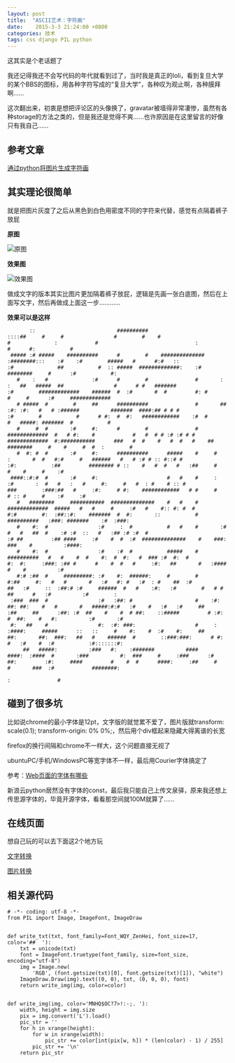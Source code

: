 ```yaml
---
layout: post
title:  "ASCII艺术：字符画"
date:    2015-3-3 21:24:00 +0800
categories: 技术
tags: css django PIL python
---
```


这其实是个老话题了

我还记得我还不会写代码的年代就看到过了，当时我是真正的loli，看到复旦大学的某个BBS的图标，用各种字符写成的“复旦大学”，各种叹为观止啊，各种膜拜啊……

这次翻出来，初衷是想把评论区的头像换了，gravatar被墙得非常凄惨，虽然有各种storage的方法之类的，但是我还是觉得不爽……也许原因是在这里留言的好像只有我自己……

<!--more-->

## 参考文章 ##

[通过python将图片生成字符画](http://zhan.renren.com/linuxfunc?gid=3602888498023717986&checked=true)

## 其实理论很简单 ##

就是把图片灰度了之后从黑色到白色用密度不同的字符来代替，感觉有点隔着裤子放屁

**原图**

![原图](http://7u2j48.com1.z0.glb.clouddn.com/blog_ascii_1024x768.jpg)

**效果图**

![效果图](http://7u2j48.com1.z0.glb.clouddn.com/blog_ascii_result.png)

做成文字的版本其实比图片更加隔着裤子放屁，逻辑是先画一张白底图，然后在上面写文字，然后再做成上面这一步…………

**效果可以是这样**
                                                                                                                                                                                                                
                                                                                                                                                                                                                                                                    
           ::                          ##########                           ::::##     #     #                #        #    #                               #              :            #                               :              #      #:           #        
     ##### :# #####    ##########      #        #    ##############   :########:::    :#    :#        #####   #      #:#   ::                              :#              ##           #  :: #####  #############:    :# ########     #      :#           #:       
       #    :   #              :#      #        #               #       :   :   ##   #####  ##                #      # #   #######                         :#        #############    ######  #  :#       #  #         #: #      #     #      :#     #############  
       # #####  #        #     ##      ##########               #       ## :#: :#:   #   # :######          #######  ####:## # # #                         :#        #           #      # #:  #  #:   ############    :#  #      #   #####: #######  #           #  
       #     #  #       :#     #:      #        #               #     #############  #   # #:    #            #   #  # # :# :# # #                    #############  #:###########      ###   #  #    #   #  #   #    ##  ########     #    #     #  #  :        #  
       #  #: #  #       :#     #:      ##########      #####    #     #   :       #  #   #:#     #   ######   #   # :# # :: #::# #                         :#:           :##         ######## # ::    #   #  #   #   :##     #         #    #     #    :#           
     ####::#:#  #       :#     #:                      #   #    #     :  :#       :  #   #   :   #     #:     #   #  : #    # :: #                         ###        :###:##   #     :#:     # #:    ############   # #     #         # :: #     #    :#     :#    
       #   ########     ###########  ##############    #   #    #     #############  #####   #   #     #     :#   #    #:: #: #  #                         #:#        #:  :##::#:    #######  #  #:       ::           # ##########   :###: #######    :#  :###:    
       #    #:  #                :#     :  #           #   #    #       :#           #   #   ##  #    :# :#  ::   #   :## :# :#  #                        :# ##         :## ####     :#    #  #  :#  ##############    #    ###:     ###    #          :####:       
       #    #:  #                :#    :#  #           #####    #       ##########   #   #    #  #    #:  #  #:   #  ### :#  #:  #                        #:  #:     :###: :## #      #    #  #   #     :#:   ##       #   :####       #    #          :#           
       #:# :##  #     #########: :#    #:  ######:     #        #      #:##     #:   #   #       #   :#   #: #   :#  : #    ##  :#                       ##   :#     ::  :##:# :#     ######  #   #    :#:   :#        #   # # ##      #   :#          :#        :  
     :###  ###  #                :#   :##: #                    #    :#:  ##: ##:    #   #       #   #####:#:#   :#    #   :#   :#     ##              :##     ##      :##: :#  ##    #    #  # ##:    ::#####         # :#: #  ##:    #   #:          :#       :#  
     #:   ##    #                #:  :#: ###:                   #     :   :####:     #####      ::   ::     #    #:    #  :#    #:     ##             ##:       ##:  ###:   ##   #    ######  #        ::###:###:      # #:  #   :#    #  :#           :#:::::::#:  
         ##   #####:          :###   #:    :#######          ####      ####:  :####  #       :###          #:  ###     #     :###      :#            ##:         :#:     ####         #    #  #      ####:     :##     #     #       ###  :#            ########:   
                                                                                                                       :               #                                                                                                                            
                                                                                                                                                                                                                                                                    
## 碰到了很多坑 ##

比如说chrome的最小字体是12pt，文字版的就觉累不爱了，图片版就transform: scale(0.1); transform-origin: 0% 0%;，然后用个div框起来隐藏大得离谱的长宽

firefox的换行间隔和chrome不一样大，这个问题直接无视了

ubuntuPC/手机/WindowsPC等宽字体不一样，最后用Courier字体搞定了

参考：[Web页面的字体有哪些](http://m.studyofnet.com/news/329.html)



新浪云python居然没有字体的const，最后我只能自己上传文泉驿，原来我还想上传思源字体的，毕竟开源字体，看看那空间就100M就算了……

## 在线页面 ##

想自己玩的可以去下面这2个地方玩

[文字转换](/ascii_art/text/) 

[图片转换](/ascii_art/img/) 

## 相关源代码 ##

    # -*- coding: utf-8 -*-
    from PIL import Image, ImageFont, ImageDraw
        
    
    def write_txt(txt, font_family=Font_WQY_ZenHei, font_size=17, color='##  '):
        txt = unicode(txt)
        font = ImageFont.truetype(font_family, size=font_size, encoding="utf-8")
        img = Image.new(
            'RGB', (font.getsize(txt)[0], font.getsize(txt)[1]), "white")
        ImageDraw.Draw(img).text((0, 0), txt, (0, 0, 0), font)
        return write_img(img, color=color)
    
    
    def write_img(img, color='MNHQ$OC?7>!:-;. '):
        width, height = img.size
        pix = img.convert('L').load()
        pic_str = ''
        for h in xrange(height):
            for w in xrange(width):
                pic_str += color[int(pix[w, h]) * (len(color) - 1) / 255]
            pic_str += '\n'
        return pic_str

